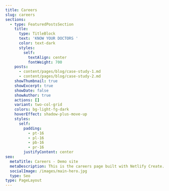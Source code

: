 ```yaml
---
title: Careers
slug: careers
sections:
  - type: FeaturedPostsSection
    title:
      type: TitleBlock
      text: 'KNOW YOUR DOCTORS '
      color: text-dark
      styles:
        self:
          textAlign: center
          fontWeight: 700
    posts:
      - content/pages/blog/case-study-1.md
      - content/pages/blog/case-study-2.md
    showThumbnail: true
    showExcerpt: true
    showDate: false
    showAuthor: true
    actions: []
    variant: two-col-grid
    colors: bg-light-fg-dark
    hoverEffect: shadow-plus-move-up
    styles:
      self:
        padding:
          - pt-16
          - pl-16
          - pb-16
          - pr-16
        justifyContent: center
seo:
  metaTitle: Careers - Demo site
  metaDescription: This is the careers page built with Netlify Create.
  socialImage: /images/main-hero.jpg
  type: Seo
type: PageLayout
---
```

